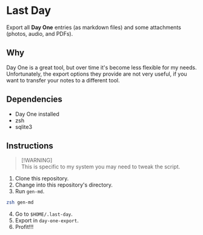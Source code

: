 # Last Day

Export all **Day One** entries (as markdown files) and some attachments (photos, audio, and PDFs).

## Why

Day One is a great tool, but over time it's become less flexible for my needs. Unfortunately, the export options they provide are not very useful, if you want to transfer your notes to a different tool.

## Dependencies

- Day One installed
- zsh
- sqlite3

## Instructions

> [!WARNING]\
> This is specific to my system you may need to tweak the script.

1. Clone this repository.
2. Change into this repository's directory.
3. Run `gen-md`.

```sh
zsh gen-md
```

4. Go to `$HOME/.last-day`.
5. Export in `day-one-export`.
6. Profit!!!
